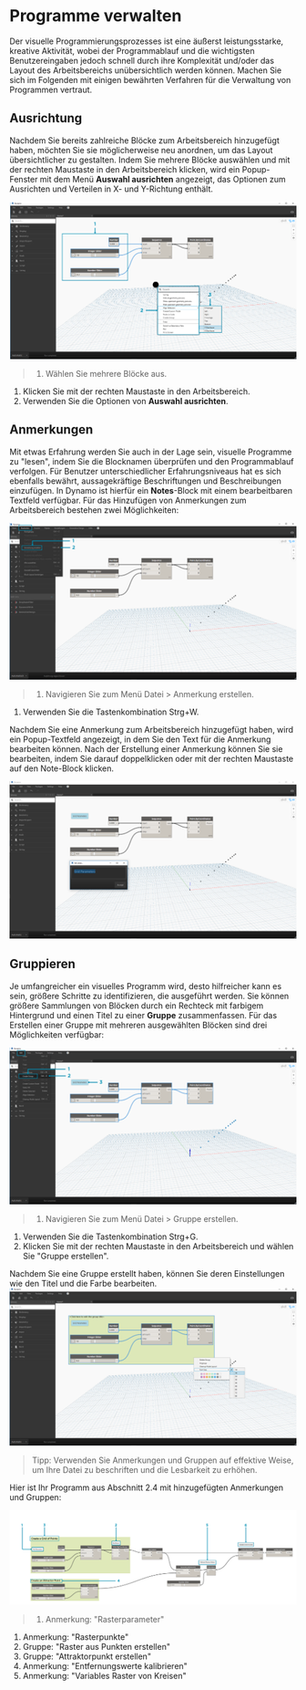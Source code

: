 # Programme verwalten

Der visuelle Programmierungsprozesses ist eine äußerst leistungsstarke, kreative Aktivität, wobei der Programmablauf und die wichtigsten Benutzereingaben jedoch schnell durch ihre Komplexität und/oder das Layout des Arbeitsbereichs unübersichtlich werden können. Machen Sie sich im Folgenden mit einigen bewährten Verfahren für die Verwaltung von Programmen vertraut.

## Ausrichtung

Nachdem Sie bereits zahlreiche Blöcke zum Arbeitsbereich hinzugefügt haben, möchten Sie sie möglicherweise neu anordnen, um das Layout übersichtlicher zu gestalten. Indem Sie mehrere Blöcke auswählen und mit der rechten Maustaste in den Arbeitsbereich klicken, wird ein Popup-Fenster mit dem Menü **Auswahl ausrichten** angezeigt, das Optionen zum Ausrichten und Verteilen in X- und Y-Richtung enthält.

![Ausrichten](../.gitbook/assets/00-Align.png)

> 1. Wählen Sie mehrere Blöcke aus.

1. Klicken Sie mit der rechten Maustaste in den Arbeitsbereich.
2. Verwenden Sie die Optionen von **Auswahl ausrichten**.

## Anmerkungen

Mit etwas Erfahrung werden Sie auch in der Lage sein, visuelle Programme zu "lesen", indem Sie die Blocknamen überprüfen und den Programmablauf verfolgen. Für Benutzer unterschiedlicher Erfahrungsniveaus hat es sich ebenfalls bewährt, aussagekräftige Beschriftungen und Beschreibungen einzufügen. In Dynamo ist hierfür ein **Notes**-Block mit einem bearbeitbaren Textfeld verfügbar. Für das Hinzufügen von Anmerkungen zum Arbeitsbereich bestehen zwei Möglichkeiten:

![Anmerkungen](../.gitbook/assets/01-Notes01.png)

> 1. Navigieren Sie zum Menü Datei > Anmerkung erstellen.

1. Verwenden Sie die Tastenkombination Strg+W.

Nachdem Sie eine Anmerkung zum Arbeitsbereich hinzugefügt haben, wird ein Popup-Textfeld angezeigt, in dem Sie den Text für die Anmerkung bearbeiten können. Nach der Erstellung einer Anmerkung können Sie sie bearbeiten, indem Sie darauf doppelklicken oder mit der rechten Maustaste auf den Note-Block klicken.

![Anmerkungen bearbeiten](../.gitbook/assets/02-Notes02.png)

## Gruppieren

Je umfangreicher ein visuelles Programm wird, desto hilfreicher kann es sein, größere Schritte zu identifizieren, die ausgeführt werden. Sie können größere Sammlungen von Blöcken durch ein Rechteck mit farbigem Hintergrund und einen Titel zu einer **Gruppe** zusammenfassen. Für das Erstellen einer Gruppe mit mehreren ausgewählten Blöcken sind drei Möglichkeiten verfügbar:

![Gruppen](../.gitbook/assets/04-Groups01.png)

> 1. Navigieren Sie zum Menü Datei > Gruppe erstellen.

1. Verwenden Sie die Tastenkombination Strg+G.
2. Klicken Sie mit der rechten Maustaste in den Arbeitsbereich und wählen Sie "Gruppe erstellen".

Nachdem Sie eine Gruppe erstellt haben, können Sie deren Einstellungen wie den Titel und die Farbe bearbeiten. ![Gruppeneinstellungen](../.gitbook/assets/05-Groups02.png)

> Tipp: Verwenden Sie Anmerkungen und Gruppen auf effektive Weise, um Ihre Datei zu beschriften und die Lesbarkeit zu erhöhen.

Hier ist Ihr Programm aus Abschnitt 2.4 mit hinzugefügten Anmerkungen und Gruppen:

![Gruppierung – Beispiel](../.gitbook/assets/03-Groups00.png)

> 1. Anmerkung: "Rasterparameter"

1. Anmerkung: "Rasterpunkte"
2. Gruppe: "Raster aus Punkten erstellen"
3. Gruppe: "Attraktorpunkt erstellen"
4. Anmerkung: "Entfernungswerte kalibrieren"
5. Anmerkung: "Variables Raster von Kreisen"
